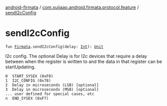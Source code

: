 [android-firmata](../index.md) / [com.xujiaao.android.firmata.protocol.feature](index.md) / [sendI2cConfig](./send-i2c-config.md)

# sendI2cConfig

`fun `[`Firmata`](../com.xujiaao.android.firmata.protocol/-firmata/index.md)`.sendI2cConfig(delay: `[`Int`](https://kotlinlang.org/api/latest/jvm/stdlib/kotlin/-int/index.html)`): `[`Unit`](https://kotlinlang.org/api/latest/jvm/stdlib/kotlin/-unit/index.html)

I2c config. The optional Delay is for I2c devices that require a delay between when the register
is written to and the data in that register can be startUpdating.

```
0  START_SYSEX (0xF0)
1  I2C_CONFIG (0x78)
2  Delay in microseconds (LSB) [optional]
3  Delay in microseconds (MSB) [optional]
... user defined for special cases, etc
n  END_SYSEX (0xF7)
```

